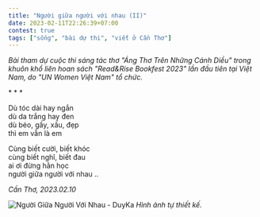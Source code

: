 ```yaml
---
title: "Người giữa người với nhau (II)"
date: 2023-02-11T22:26:39+07:00
contest: true
tags: ["sống", "bài dự thi", "viết ở Cần Thơ"]
---
```

*Bài tham dự cuộc thi sáng tác thơ "Áng Thơ Trên Những Cánh Diều" trong khuôn khổ liên hoan sách "Read&Rise Bookfest 2023" lần đầu tiên tại Việt Nam, do "UN Women Việt Nam" tổ chức.*  
  
\* \* \*
  
Dù tóc dài hay ngắn  
dù da trắng hay đen  
dù béo, gầy, xấu, đẹp  
thì em vẫn là em  
  
Cùng biết cười, biết khóc  
cùng biết nghĩ, biết đau  
ai ơi đừng hằn học  
người giữa người với nhau ..  
  
*Cần Thơ, 2023.02.10*  
  
![Người Giữa Người Với Nhau - DuyKa](/img/nguoi-giua-nguoi-voi-nhau.jpg "Người Giữa Người Với Nhau - DuyKa")
*Hình ảnh tự thiết kế.*